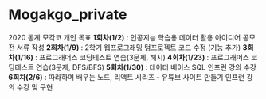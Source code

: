 # Mogakgo_private
2020 동계 모각코 개인 목표
**1회차(1/2)** : 인공지능 학습용 데이터 활용 아이디어 공모전 서류 작성
**2회차(1/9)** :  2학기 웹프로그래밍 텀프로젝트 코드 수정 (기능 추가)
**3회차(1/16)** : 프로그래머스 코딩테스트 연습(3문제, 해시)
**4회차(1/23)** : 프로그래머스 코딩테스트 연습(3문제, DFS/BFS)
**5회차(1/30)** : 데이터 베이스 SQL 인프런 강의 수강
**6회차(2/6)** : 따라하며 배우는 노드, 리액트 시리즈 - 유튜브 사이트 만들기 인프런 강의 수강 및 구현
